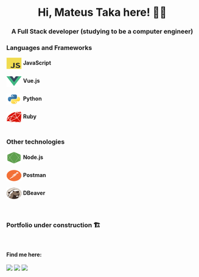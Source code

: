 <h1 align="center">Hi, Mateus Taka here! 👋😁</h1>
<h3 align="center">A Full Stack developer (studying to be a computer engineer)</h3>

### Languages and Frameworks
<div style="display: inline_block">
  <img align="center" alt="Js" height="30" width="40" src="https://raw.githubusercontent.com/devicons/devicon/master/icons/javascript/javascript-original.svg">
  <a><b>JavaScript</b></a>
</div><br>
<div style="display: inline_block">
  <img align="center" alt="VueJS" height="30" width="40" src="https://raw.githubusercontent.com/devicons/devicon/master/icons/vuejs/vuejs-original.svg">
  <a><b>Vue.js</b></a>
</div><br>
<div style="display: inline_block">
  <img align="center" alt="Python" height="30" width="40" src="https://raw.githubusercontent.com/devicons/devicon/master/icons/python/python-original.svg">
  <a><b>Python</b></a>
</div><br>
<div style="display: inline_block">
  <img align="center" alt="Ruby" height="30" width="40" src="https://raw.githubusercontent.com/devicons/devicon/master/icons/ruby/ruby-plain.svg">
  <a><b>Ruby</b></a>
</div><br>

### Other technologies
<div style="display: inline_block">
  <img align="center" alt="NodeJS" height="30" width="40" src="https://raw.githubusercontent.com/devicons/devicon/master/icons/nodejs/nodejs-plain.svg">
  <a><b>Node.js</b></a>
</div><br>
<div style="display: inline_block">
  <img align="center" alt="Postamn" height="30" width="40" src="https://raw.githubusercontent.com/devicons/devicon/master/icons/postman/postman-original.svg">
  <a><b>Postman</b></a>
</div><br>
<div style="display: inline_block">
  <img align="center" alt="DBeaver" height="30" width="40" src="https://raw.githubusercontent.com/devicons/devicon/master/icons/dbeaver/dbeaver-original.svg">
  <a><b>DBeaver</b></a>
</div><br><br>

<!--
<div>
   <a href="https://github.com/MateusTakamatsu">
   <img height="180em" src="https://github-readme-stats.vercel.app/api?username=MateusTakamatsu&show_icons=true&theme=monokai&include_all_commits=true&count_private=true"/>
   <img height="180em" src="https://github-readme-stats.vercel.app/api/top-langs/?username=MateusTakamatsu&layout=compact&langs_count=6&theme=monokai"/>
</div><br>
-->

### Portfolio under construction 🏗️
<br>

#### Find me here:
<div>
  <a href = "mailto:mateus.takamatsu.dev@gmail.com"><img src="https://img.shields.io/badge/-Gmail-%23333?style=for-the-badge&logo=gmail&logoColor=white" target="_blank"></a>
  <a href="https://www.linkedin.com/in/mateus-machado-takamatsu-999822310" target="_blank"><img src="https://img.shields.io/badge/-LinkedIn-%230072B1?style=for-the-badge&logo=LinkedIn&logoColor=white" target="_blank"></a>
  <a href="https://instagram.com/mateustaka" target="_blank"><img src="https://img.shields.io/badge/-Instagram-%23E4405F?style=for-the-badge&logo=instagram&logoColor=white" target="_blank"></a>
</div>

<!--
<div>
  ![Snake animation](https://github.com/MateusTakamatsu/MateusTakamatsu/blob/output/github-contribution-grid-snake.svg)
</div>
-->
